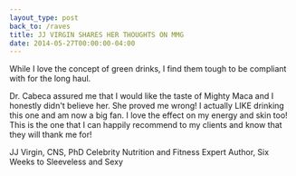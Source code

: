 ```yaml
---
layout_type: post
back_to: /raves
title: JJ VIRGIN SHARES HER THOUGHTS ON MMG
date: 2014-05-27T00:00:00-04:00
---
```

While I love the concept of green drinks, I find them tough to be compliant with for the long haul.

Dr. Cabeca assured me that I would like the taste of Mighty Maca and I honestly didn't believe her. She proved me wrong! I actually LIKE drinking this one and am now a big fan. I love the effect on my energy and skin too! This is the one that I can happily recommend to my clients and know that they will thank me for! 

JJ Virgin, CNS, PhD
Celebrity Nutrition and Fitness Expert 
Author, Six Weeks to Sleeveless and Sexy 
